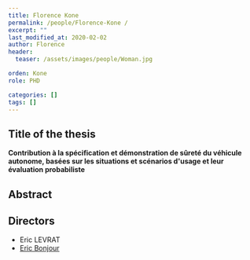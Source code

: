 ```yaml
---
title: Florence Kone 
permalink: /people/Florence-Kone /
excerpt: ""
last_modified_at: 2020-02-02
author: Florence
header:
  teaser: /assets/images/people/Woman.jpg

orden: Kone
role: PHD

categories: []
tags: []
---
```



## Title of the thesis

**Contribution à la spécification et démonstration de sûreté du véhicule autonome, basées sur les situations et scénarios d'usage et leur évaluation probabiliste**

## Abstract




## Directors 

- Eric LEVRAT 
- [Eric Bonjour](/people/Eric-Bonjour/)



